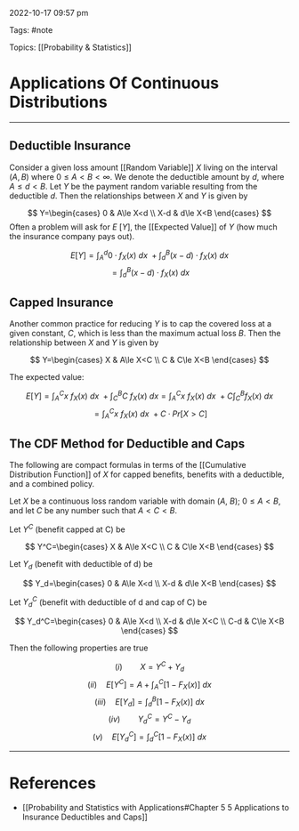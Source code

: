2022-10-17
09:57 pm

Tags: #note

Topics: [[Probability & Statistics]]

# Applications Of Continuous Distributions
---


## Deductible Insurance

Consider a given loss amount [[Random Variable]] $X$ living on the interval $(A, B)$ where $0\le A<B<\infty$. We denote the deductible amount by $d$, where $A\le d<B$. Let $Y$ be the payment random variable resulting from the deductible $d$. Then the relationships between $X$ and $Y$ is given by

$$
Y=\begin{cases}
0 & A\le X<d \\
X-d & d\le X<B
\end{cases}
$$
Often a problem will ask for $E\:[Y]$, the [[Expected Value]] of $Y$ (how much the insurance company pays out).

$$E[Y]=\int_A^d0\cdot f_X(x)\:dx\:+\int_d^B(x-d)\cdot f_X(x)\:dx$$
$$=\int_d^B(x-d)\cdot f_X(x)\:dx$$


## Capped Insurance

Another common practice for reducing $Y$ is to cap the covered loss at a given constant, $C$, which is less than the maximum actual loss $B$. Then the relationship between $X$ and $Y$ is given by 

$$
Y=\begin{cases}
X & A\le X<C \\
C & C\le X<B
\end{cases}
$$

The expected value:

$$E[Y]=\int_A^Cx\:f_X(x)\:dx\:+\int_C^BC\: f_X(x)\:dx=\int_A^Cx\:f_X(x)\:dx\:+C\int_C^Bf_X(x)\:dx$$
$$=\int_A^Cx\:f_X(x)\:dx\:+C\cdot Pr[X>C]$$


## The CDF Method for Deductible and Caps

The following are compact formulas in terms of the [[Cumulative Distribution Function]] of $X$ for capped benefits, benefits with a deductible, and a combined policy.

Let $X$ be a continuous loss random variable with domain $(A,\:B);\:0\le A<B$, and let $C$ be any number such that $A<C<B$.

Let $Y^C$ (benefit capped at C) be

$$
Y^C=\begin{cases}
X & A\le X<C \\
C & C\le X<B
\end{cases}
$$

Let $Y_d$ (benefit with deductible of d) be

$$
Y_d=\begin{cases}
0 & A\le X<d \\
X-d & d\le X<B
\end{cases}
$$

Let $Y_d^C$ (benefit with deductible of d and cap of C) be

$$
Y_d^C=\begin{cases}
0 & A\le X<d \\
X-d & d\le X<C \\
C-d & C\le X<B
\end{cases}
$$

Then the following properties are true

$$(i)\qquad X=Y^C+Y_d$$
$$(ii)\quad E[Y^C]=A+\int_A^C[1-F_X(x)]\:dx$$
$$(iii)\quad E[Y_d]=\int_d^B[1-F_X(x)]\:dx$$
$$(iv)\qquad Y_d^C=Y^C-Y_d$$
$$(v)\quad E[Y_d^C]=\int_d^C[1-F_X(x)]\:dx$$



---
# References

- [[Probability and Statistics with Applications#Chapter 5 5 Applications to Insurance Deductibles and Caps]]

